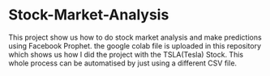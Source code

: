 # Stock-Market-Analysis
This project show us how to do stock market analysis and make predictions using Facebook Prophet. 
the google colab file is uploaded in this repository which shows us how I did the project with the TSLA(Tesla) Stock.
This whole process can be automatised by just using a different CSV file.
